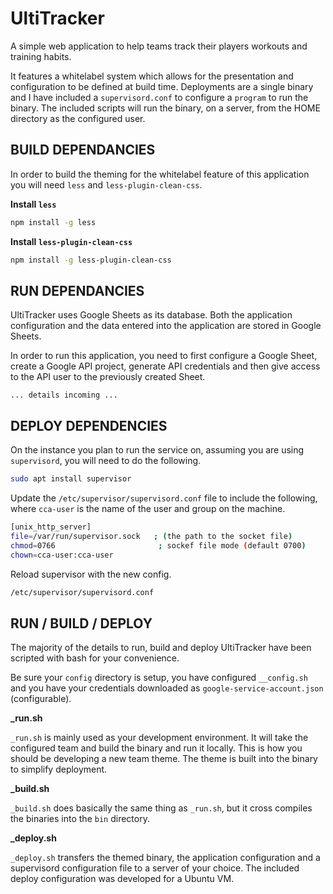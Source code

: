 UltiTracker
===========

A simple web application to help teams track their players workouts and training habits.

It features a whitelabel system which allows for the presentation and configuration to be defined at build time.  Deployments are a single binary and I have included a `supervisord.conf` to configure a `program` to run the binary.  The included scripts will run the binary, on a server, from the HOME directory as the configured user.


BUILD DEPENDANCIES
------------------

In order to build the theming for the whitelabel feature of this application you will need `less` and `less-plugin-clean-css`.

**Install `less`**
``` bash
npm install -g less
```

**Install `less-plugin-clean-css`**
``` bash
npm install -g less-plugin-clean-css
```


RUN DEPENDANCIES
----------------

UltiTracker uses Google Sheets as its database.  Both the application configuration and the data entered into the application are stored in Google Sheets.

In order to run this application, you need to first configure a Google Sheet, create a Google API project, generate API credentials and then give access to the API user to the previously created Sheet.

`... details incoming ...`


DEPLOY DEPENDENCIES
-------------------

On the instance you plan to run the service on, assuming you are using `supervisord`, you will need to do the following.

```bash
sudo apt install supervisor
```

Update the `/etc/supervisor/supervisord.conf` file to include the following, where `cca-user` is the name of the user and group on the machine.
```bash
[unix_http_server]
file=/var/run/supervisor.sock   ; (the path to the socket file)
chmod=0766                       ; sockef file mode (default 0700)
chown=cca-user:cca-user
```

Reload supervisor with the new config.
```bash
/etc/supervisor/supervisord.conf
```

RUN / BUILD / DEPLOY
--------------------

The majority of the details to run, build and deploy UltiTracker have been scripted with bash for your convenience.

Be sure your `config` directory is setup, you have configured `__config.sh` and you have your credentials downloaded as `google-service-account.json` (configurable).

**_run.sh <team>**

`_run.sh` is mainly used as your development environment.  It will take the configured team and build the binary and run it locally.  This is how you should be developing a new team theme.  The theme is built into the binary to simplify deployment.

**_build.sh <team>**

`_build.sh` does basically the same thing as `_run.sh`, but it cross compiles the binaries into the `bin` directory.

**_deploy.sh <team>**

`_deploy.sh` transfers the themed binary, the application configuration and a supervisord configuration file to a server of your choice.  The included deploy configuration was developed for a Ubuntu VM.


